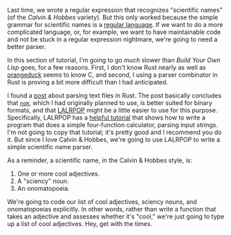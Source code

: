 Last time, we wrote a regular expression that recognizes "scientific names" (of the *Calvin & Hobbes* variety). But this only
worked because the simple grammar for scientific names is a [regular language](https://en.wikipedia.org/wiki/Regular_language).
If we want to do a more complicated language, or, for example, we want to have maintainable code and not be stuck 
in a regular expression nightmare, we're going to need a better parser. 

In this section of tutorial, I'm going to go *much* slower than *Build Your Own Lisp* goes, for a few reasons. First, I don't
know Rust nearly as well as [orangeduck](https://github.com/orangeduck) seems to know C, and second, I using a parser combinator
in Rust is proving a bit more difficult than I had anticipated. 

I found a [post](http://notes.willcrichton.net/parsing-strategies-in-rust/) about parsing text files in Rust. The post basically
concludes that [`nom`](https://github.com/Geal/nom), which I had originally planned to use, is better suited for binary formats,
and that [LALRPOP](https://github.com/nikomatsakis/lalrpop) might be a little easier to use for this purpose. Specifically, 
LALRPOP has a [helpful tutorial](https://github.com/nikomatsakis/lalrpop/blob/master/doc/tutorial.md#adding-lalrpop) that
shows how to write a program that does a simple four-function calculator, parsing input strings. I'm not going to copy that tutorial;
it's pretty good and I recommend you do it. But since I love Calvin & Hobbes, we're going to use LALRPOP to write a simple 
scientific name parser.

As a reminder, a scientific name, in the Calvin & Hobbes style, is:

1. One or more cool adjectives.
2. A "sciency" noun.
3. An onomatopoeia.

We're going to code our list of cool adjectives, sciency nouns, and onomatopoeias explicitly. In other words, rather than write a function that takes an 
adjective and assesses whether it's "cool," we're just going to type up a list of cool adjectives. Hey, get with the times. 




